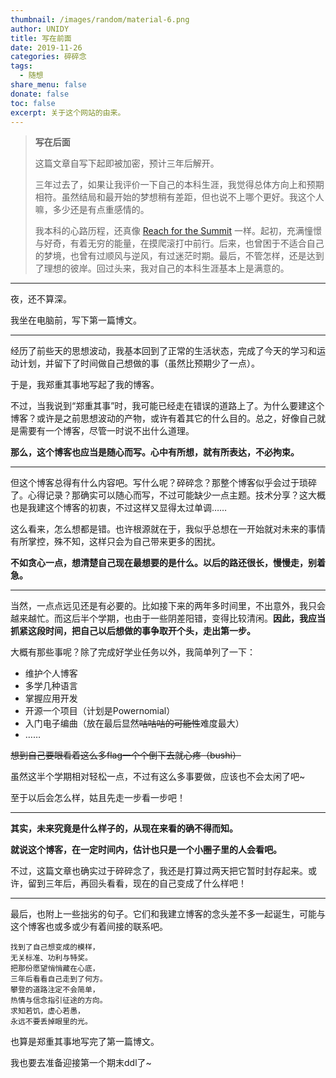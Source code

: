 ```yaml
---
thumbnail: /images/random/material-6.png
author: UNIDY
title: 写在前面
date: 2019-11-26
categories: 碎碎念
tags:
  - 随想
share_menu: false
donate: false
toc: false
excerpt: 关于这个网站的由来。
---
```


> **写在后面**
> 
> 这篇文章自写下起即被加密，预计三年后解开。
> 
> 三年过去了，如果让我评价一下自己的本科生涯，我觉得总体方向上和预期相符。虽然结局和最开始的梦想稍有差距，但也说不上哪个更好。我这个人嘛，多少还是有点重感情的。
> 
> 我本科的心路历程，还真像 [Reach for the Summit](https://music.163.com/song?id=1341359828) 一样。起初，充满憧憬与好奇，有着无穷的能量，在摸爬滚打中前行。后来，也曾困于不适合自己的梦境，也曾有过顺风与逆风，有过迷茫时期。最后，不管怎样，还是达到了理想的彼岸。回过头来，我对自己的本科生涯基本上是满意的。

---

夜，还不算深。

我坐在电脑前，写下第一篇博文。

---
经历了前些天的思想波动，我基本回到了正常的生活状态，完成了今天的学习和运动计划，并留下了时间做自己想做的事（虽然比预期少了一点）。

于是，我郑重其事地写起了我的博客。

不过，当我说到“郑重其事”时，我可能已经走在错误的道路上了。为什么要建这个博客？或许是之前思想波动的产物，或许有着其它的什么目的。总之，好像自己就是需要有一个博客，尽管一时说不出什么道理。

**那么，这个博客也应当是随心而写。心中有所想，就有所表达，不必拘束。**

---
但这个博客总得有什么内容吧。写什么呢？碎碎念？那整个博客似乎会过于琐碎了。心得记录？那确实可以随心而写，不过可能缺少一点主题。技术分享？这大概也是我建这个博客的初衷，不过这样又显得太过单调……

这么看来，怎么想都是错。也许根源就在于，我似乎总想在一开始就对未来的事情有所掌控，殊不知，这样只会为自己带来更多的困扰。

**不如贪心一点，想清楚自己现在最想要的是什么。以后的路还很长，慢慢走，别着急。**

---
当然，一点点远见还是有必要的。比如接下来的两年多时间里，不出意外，我只会越来越忙。而这后半个学期，也由于一些阴差阳错，变得比较清闲。**因此，我应当抓紧这段时间，把自己以后想做的事争取开个头，走出第一步。**

大概有那些事呢？除了完成好学业任务以外，我简单列了一下：

 - 维护个人博客
 - 多学几种语言
 - 掌握应用开发
 - 开源一个项目（计划是Powernomial）
 - 入门电子编曲（放在最后显然~~咕咕咕的可能性~~难度最大）
 - ……

~~想到自己要眼看着这么多flag一个个倒下去就心疼（bushi）~~

虽然这半个学期相对轻松一点，不过有这么多事要做，应该也不会太闲了吧~

至于以后会怎么样，姑且先走一步看一步吧！

---
**其实，未来究竟是什么样子的，从现在来看的确不得而知。**

**就说这个博客，在一定时间内，估计也只是一个小圈子里的人会看吧。**

不过，这篇文章也确实过于碎碎念了，我还是打算过两天把它暂时封存起来。或许，留到三年后，再回头看看，现在的自己变成了什么样吧！

---
最后，也附上一些拙劣的句子。它们和我建立博客的念头差不多一起诞生，可能与这个博客也或多或少有着间接的联系吧。

```
找到了自己想变成的模样，
无关标准、功利与特奖。
把那份愿望悄悄藏在心底，
三年后看看自己走到了何方。
攀登的道路注定不会简单，
热情与信念指引征途的方向。
求知若饥，虚心若愚，
永远不要丢掉眼里的光。
```

也算是郑重其事地写完了第一篇博文。

我也要去准备迎接第一个期末ddl了~
